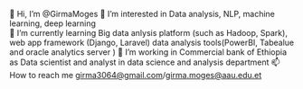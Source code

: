 👋 Hi, I’m @GirmaMoges
👀 I’m interested in Data analysis, NLP, machine learning, deep learning  
🌱 I’m currently learning Big data anlysis platform (such as Hadoop, Spark), web app framework (Django, Laravel) data analysis tools(PowerBI, Tabealue and oracle analytics server )
💞️ I’m working in Commercial bank of Ethiopia as Data scientist and  analyst in data science and analysis department
📫 How to reach me girma3064@gmail.com/girma.moges@aau.edu.et

